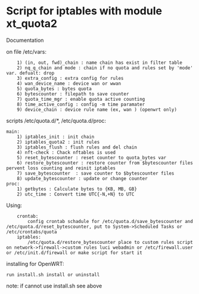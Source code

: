 Script for iptables with module xt_quota2
====

Documentation

on file /etc/vars:

        1) (in, out, fwd)_chain : name chain has exist in filter table
        2) nq_q_chain and mode : chain if no quota and rules set by 'mode' var. defualt: drop
        3) extra_config : extra config for rules
        4) wan_device_name : device wan or wwan
        5) quota_bytes : bytes quota
        6) bytescounter : filepath to save counter 
        7) quota_time_mgr : enable quota active counting
        8) time_active_config : config -m time paramater 
        9) device_chain : device rule name (ex, wan ) (openwrt only)

scripts /etc/quota.d/*, /etc/quota.d/proc:

    main:
        1) iptables_init : init chain
        2) iptables_quota2 : init rules
        3) iptables_flush : flush rules and del chain
        4) nft-check : Chack nftables is used
        5) reset_bytescounter : reset counter to quota_bytes var
        6) restore_bytescounter : restore counter from $bytescounter files pervent loss counting and reinit iptables
        7) save_bytescounter  : save counter to $bytescounter files
        8) update_bytescounter : update or change counter 
    proc:
        1) getbytes : Calculate bytes to {KB, MB, GB}
        2) utc_time : Convert time UTC{-N,+N} to UTC

Using:

        crontab:
            config crontab schadule for /etc/quota.d/save_bytescounter and /etc/quota.d/reset_bytescounter, put to System->Scheduled Tasks or /etc/crontabs/quota
        iptables:
            /etc/quota.d/restore_bytescounter place to custom rules script on network->firewall->custom rules luci webadmin or /etc/firewall.user or /etc/init.d/firewall or make script for start it 

installing for OpenWRT:

    run install.sh install or uninstall 

note: if cannot use install.sh see above

